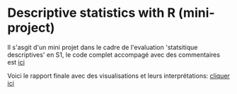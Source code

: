# Descriptive statistics with R (mini-project)
Il s'asgit d'un mini projet dans le cadre de l'evaluation 'statsitique descriptives' en S1, le code complet accompagé avec des commentaires est [ici ](https://github.com/Hamid-abdellaoui/descriptive-statistics-with-R-mini-project-/blob/main/R-code%20.R)













Voici le rapport finale avec des visualisations et leurs interprétations: 
[cliquer ici](https://hamid-abdellaoui.github.io/descriptive-statistics-with-R-mini-project)
